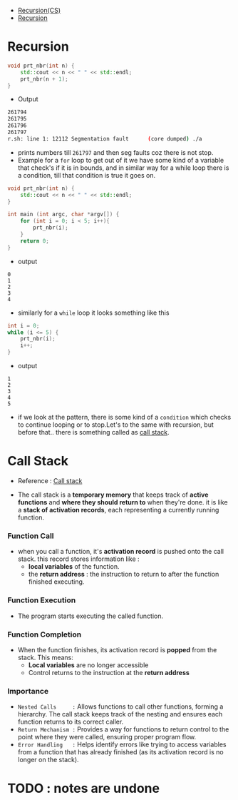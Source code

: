 - [Recursion(CS)](https://en.wikipedia.org/wiki/Recursion_(computer_science))
- [Recursion](https://en.wikipedia.org/wiki/Recursion)

# Recursion

```c++
void prt_nbr(int n) {
    std::cout << n << " " << std::endl;
    prt_nbr(n + 1);
}
```

- Output

```bash
261794
261795
261796
261797
r.sh: line 1: 12112 Segmentation fault      (core dumped) ./a
```

- prints numbers till `261797` and then seg faults coz there is not stop. 
- Example for a `for` loop to get out of it we have some kind of a variable that check's if it is in bounds, and in similar way for a while loop there is a condition, till that condition is true it goes on.

```c++
void prt_nbr(int n) {
    std::cout << n << " " << std::endl;
}

int main (int argc, char *argv[]) {
    for (int i = 0; i < 5; i++){
        prt_nbr(i);
    }
    return 0;
}
```

- output
```console
0
1
2
3
4
```

- similarly for a `while` loop it looks something like this
```c++
int i = 0;
while (i <= 5) {
	prt_nbr(i);
	i++;
}
```

- output
```console
1
2
3
4
5
```

- if we look at the pattern, there is some kind of a `condition` which checks to continue looping or to stop.Let's to the same with recursion, but before that.. there is something called as [call stack](https://en.wikipedia.org/wiki/Call_stack).

# Call Stack

- Reference : [Call stack](https://en.wikipedia.org/wiki/Call_stack)

- The call stack is a **temporary memory** that keeps track of **active functions** and **where they should return to** when they're done. it is like a **stack of activation records**, each representing a currently running function.

### Function Call

- when you call a function, it's **activation record** is pushed onto the call stack. this record stores information like :
  - **local variables** of the function.
  - the **return address** : the instruction to return to after the function finished executing.

### Function Execution

- The program starts executing the called function.

### Function Completion

- When the function finishes, its activation record is **popped** from the stack. This means:
	- **Local variables** are no longer accessible
	- Control returns to the instruction at the **return address**


### Importance

- `Nested Calls     :` Allows functions to call other functions, forming a hierarchy. The call stack keeps track of the nesting and ensures each function returns to its correct caller.
- `Return Mechanism :` Provides a way for functions to return control to the point where they were called, ensuring proper program flow.
- `Error Handling   :` Helps identify errors like trying to access variables from a function that has already finished (as its activation record is no longer on the stack).

# TODO : notes are undone
